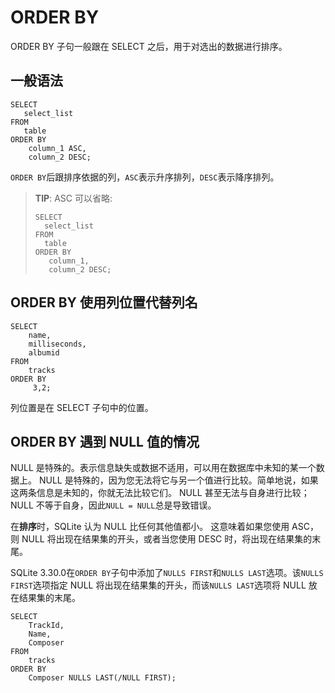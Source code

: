 # ORDER BY


ORDER BY 子句一般跟在 SELECT 之后，用于对选出的数据进行排序。
## 一般语法
```
SELECT
   select_list
FROM
   table
ORDER BY
    column_1 ASC,
    column_2 DESC;
```

`ORDER BY`后跟排序依据的列，`ASC`表示升序排列，`DESC`表示降序排列。

>**TIP**: ASC 可以省略:
>
>```
>SELECT
>   select_list
>FROM
>   table
>ORDER BY
>    column_1,
>    column_2 DESC;
>```

## ORDER BY 使用列位置代替列名

```
SELECT
	name,
	milliseconds, 
	albumid
FROM
	tracks
ORDER BY
	 3,2;
```
列位置是在 SELECT 子句中的位置。

## ORDER BY 遇到 NULL 值的情况 

NULL 是特殊的。表示信息缺失或数据不适用，可以用在数据库中未知的某一个数据上。
NULL 是特殊的，因为您无法将它与另一个值进行比较。简单地说，如果这两条信息是未知的，你就无法比较它们。
NULL 甚至无法与自身进行比较；NULL 不等于自身，因此`NULL = NULL`总是导致错误。

在**排序**时，SQLite 认为 NULL 比任何其他值都小。
这意味着如果您使用 ASC，则 NULL 将出现在结果集的开头，或者当您使用 DESC 时，将出现在结果集的末尾。

SQLite 3.30.0在`ORDER BY`子句中添加了`NULLS FIRST`和`NULLS LAST`选项。该`NULLS FIRST`选项指定 NULL 将出现在结果集的开头，而该`NULLS LAST`选项将 NULL 放在结果集的末尾。
```
SELECT 
    TrackId, 
    Name, 
    Composer 
FROM 
    tracks
ORDER BY 
    Composer NULLS LAST(/NULL FIRST);
```